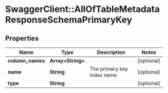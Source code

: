 # SwaggerClient::AllOfTableMetadataResponseSchemaPrimaryKey

## Properties
Name | Type | Description | Notes
------------ | ------------- | ------------- | -------------
**column_names** | **Array&lt;String&gt;** |  | [optional] 
**name** | **String** | The primary key index name | [optional] 
**type** | **String** |  | [optional] 

